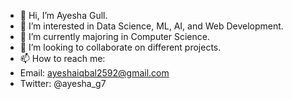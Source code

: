 - 👋 Hi, I’m Ayesha Gull.
- 👀 I’m interested in Data Science, ML, AI, and Web Development.
- 🌱 I’m currently majoring in Computer Science.
- 💞️ I’m looking to collaborate on different projects.
- 📫 How to reach me:
- Email: ayeshaiqbal2592@gmail.com
- Twitter: @ayesha_g7

<!---
ayeshag7/ayeshag7 is a ✨ special ✨ repository because its `README.md` (this file) appears on your GitHub profile.
You can click the Preview link to take a look at your changes.
--->
